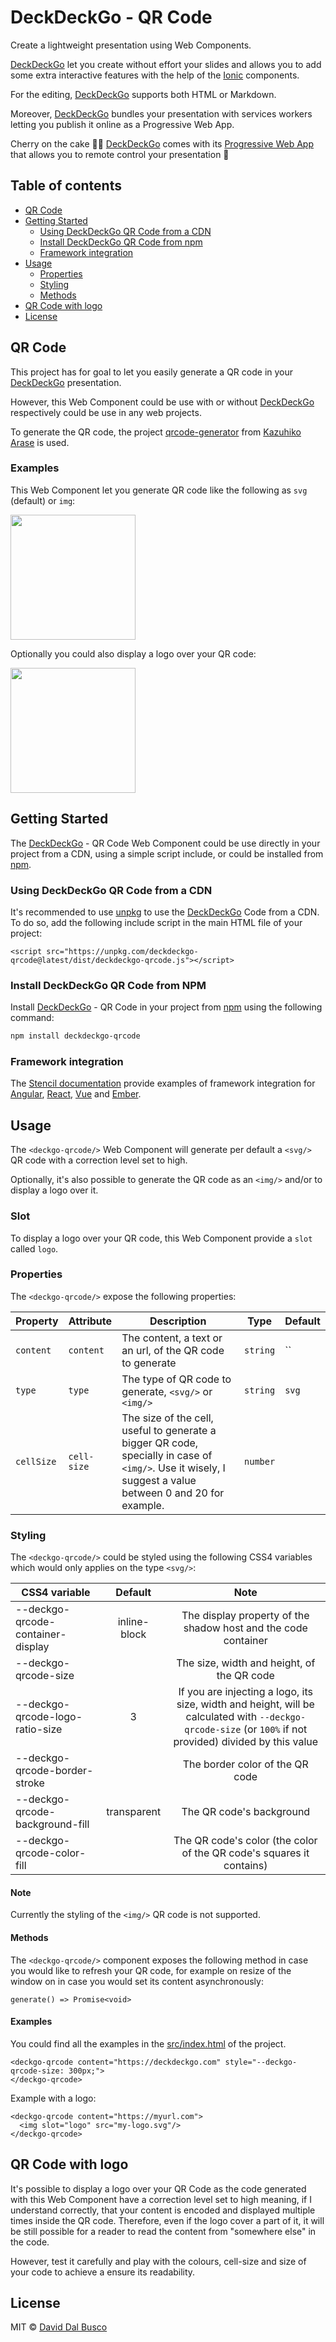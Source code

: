 # DeckDeckGo - QR Code

Create a lightweight presentation using Web Components.

[DeckDeckGo] let you create without effort your slides and allows you to add some extra interactive features with the help of the [Ionic](https://ionicframework.com) components.

For the editing, [DeckDeckGo] supports both HTML or Markdown.

Moreover, [DeckDeckGo] bundles your presentation with services workers letting you publish it online as a Progressive Web App.

Cherry on the cake 🍒🎂 [DeckDeckGo] comes with its [Progressive Web App](https://deckdeckgo.app) that allows you to remote control your presentation 🚀

## Table of contents

- [QR Code](#qr-code)
- [Getting Started](#getting-started)
  - [Using DeckDeckGo QR Code from a CDN](#using-deckdeckgo-qr-code-from-a-cdn)
  - [Install DeckDeckGo QR Code from npm](#install-deckdeckgo-qr-code-from-npm)
  - [Framework integration](#framework-integration)
- [Usage](#usage)
  - [Properties](#properties)
  - [Styling](#styling)
  - [Methods](#methods)
- [QR Code with logo](#qr-code-with-logo)
- [License](#license)

## QR Code

This project has for goal to let you easily generate a QR code in your [DeckDeckGo] presentation.

However, this Web Component could be use with or without [DeckDeckGo] respectively could be use in any web projects.

To generate the QR code, the project [qrcode-generator](https://github.com/kazuhikoarase/qrcode-generator) from [Kazuhiko Arase](https://github.com/kazuhikoarase) is used.

### Examples

This Web Component let you generate QR code like the following as `svg` (default) or `img`:

<img src="https://github.com/fluster/deckdeckgo/blob/master/doc/deckdeckgo-qrcode-example.png" width="200px">

Optionally you could also display a logo over your QR code:

<img src="https://github.com/fluster/deckdeckgo/blob/master/doc/deckdeckgo-qrcode-logo-example.png" width="200px">

## Getting Started

The [DeckDeckGo] - QR Code Web Component could be use directly in your project from a CDN, using a simple script include, or could be installed from [npm](https://www.npmjs.com/package/deckdeckgo-qrcode).

### Using DeckDeckGo QR Code from a CDN

It's recommended to use [unpkg](https://unpkg.com/) to use the [DeckDeckGo] Code from a CDN. To do so, add the following include script in the main HTML file of your project:

```
<script src="https://unpkg.com/deckdeckgo-qrcode@latest/dist/deckdeckgo-qrcode.js"></script>
```
### Install DeckDeckGo QR Code from NPM

Install [DeckDeckGo] - QR Code in your project from [npm](https://www.npmjs.com/package/deckdeckgo-qrcode) using the following command:

```bash
npm install deckdeckgo-qrcode
```

### Framework integration

The [Stencil documentation](https://stenciljs.com/docs/overview) provide examples of framework integration for [Angular](https://stenciljs.com/docs/angular), [React](https://stenciljs.com/docs/react), [Vue](https://stenciljs.com/docs/vue) and [Ember](https://stenciljs.com/docs/ember).

## Usage

The `<deckgo-qrcode/>` Web Component will generate per default a `<svg/>` QR code with a correction level set to high.

Optionally, it's also possible to generate the QR code as an `<img/>` and/or to display a logo over it.

### Slot

To display a logo over your QR code, this Web Component provide a `slot` called `logo`. 

### Properties

The `<deckgo-qrcode/>` expose the following properties:

| Property     | Attribute     | Description | Type      | Default               |
| ------------ | ------------- | ----------- | --------- | --------------------- |
| `content` | `content` | The content, a text or an url, of the QR code to generate | `string` | `` |
| `type`     | `type`      | The type of QR code to generate, `<svg/>` or `<img/>` | `string` | `svg` |
| `cellSize` | `cell-size` | The size of the cell, useful to generate a bigger QR code, specially in case of `<img/>`. Use it wisely, I suggest a value between 0 and 20 for example. | `number` |                 |

### Styling

The `<deckgo-qrcode/>` could be styled using the following CSS4 variables which would only applies on the type `<svg/>`:

| CSS4 variable                      | Default | Note |
| -------------------------- |:-----------------:|:-----------------:|
| --deckgo-qrcode-container-display | inline-block | The display property of the shadow host and the code container |
| --deckgo-qrcode-size | | The size, width and height, of the QR code |
| --deckgo-qrcode-logo-ratio-size | 3 | If you are injecting a logo, its size, width and height, will be calculated with `--deckgo-qrcode-size` (or `100%` if not provided) divided by this value |
| --deckgo-qrcode-border-stroke | | The border color of the QR code |
| --deckgo-qrcode-background-fill | transparent | The QR code's background |
| --deckgo-qrcode-color-fill | | The QR code's color (the color of the QR code's squares it contains)  |

#### Note

Currently the styling of the `<img/>` QR code is not supported.

#### Methods

The `<deckgo-qrcode/>` component exposes the following method in case you would like to refresh your QR code, for example on resize of the window on in case you would set its content asynchronously:

```
generate() => Promise<void>
```

#### Examples

You could find all the examples in the [src/index.html](src/index.html) of the project.

```
<deckgo-qrcode content="https://deckdeckgo.com" style="--deckgo-qrcode-size: 300px;">
</deckgo-qrcode>
```

Example with a logo:

```
<deckgo-qrcode content="https://myurl.com">
  <img slot="logo" src="my-logo.svg"/>
</deckgo-qrcode>
```

## QR Code with logo

It's possible to display a logo over your QR Code as the code generated with this Web Component have a correction level set to high meaning, if I understand correctly, that your content is encoded and displayed multiple times inside the QR code. Therefore, even if the logo cover a part of it, it will be still possible for a reader to read the content from "somewhere else" in the code.

However, test it carefully and play with the colours, cell-size and size of your code to achieve a ensure its readability.

## License

MIT © [David Dal Busco](mailto:david.dalbusco@outlook.com)

[DeckDeckGo]: https://deckdeckgo.com

